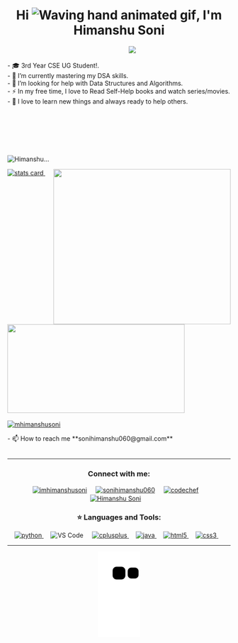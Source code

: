 <h1 align="center">Hi <img src="https://raw.githubusercontent.com/nixin72/nixin72/master/wave.gif" 
         alt="Waving hand animated gif"
         height="45"
         width="45" />, I'm Himanshu Soni</h1>

<img align='right' src="https://media2.giphy.com/media/qgQUggAC3Pfv687qPC/giphy.gif?cid=ecf05e47nsfxk6msyq52s50p4snafpezf6qzzkf82tcy7jw4&rid=giphy.gif&ct=g" width="230">
<p align="left">
         <br><br>
- 🎓 3rd Year CSE UG Student!.<br>
- 🌱 I’m currently mastering my DSA skills.<br>
- 🤔 I’m looking for help with Data Structures and Algorithms.<br>
- ⚡ In my free time, I love to Read Self-Help books and watch series/movies.<br>
- 💬 I love to learn new things and always ready to help others.<br>        
</p>

<br><br><br><br><br>
<p align="left"> <img src="https://komarev.com/ghpvc/?username=imhimanshusoni&label=PROFILE+VIEWS" alt="Himanshu..." /> </p>
<p>
<a align= "centre" href="https://github.com/imhimanshusoni">
<img alt= "stats card" height="200px" width="400" src="https://github-readme-streak-stats.herokuapp.com/?user=imhimanshusoni&theme=radical">
<img align="right" height="350" width="400" src="https://cdn.dribbble.com/users/2238041/screenshots/4763918/working.gif" /> </a>
         &nbsp;
<img height="200px" width="400" src="https://github-readme-stats.vercel.app/api?username=imhimanshusoni&count_private=true&theme=radical&show_icons=true" />
</p>


<p align="left"> <a href="https://twitter.com/mhimanshusoni" target="blank"><img src="https://img.shields.io/twitter/follow/mhimanshusoni?logo=twitter&style=for-the-badge" alt="mhimanshusoni" /></a> </p>
- 📫 How to reach me **sonihimanshu060@gmail.com**
<br><br>
<hr>

<h3 align="center">Connect with me:</h3>
<p align="center">
<a href="https://twitter.com/mhimanshusoni" target="blank"><img align="center" src="https://img.icons8.com/cute-clipart/64/000000/twitter.png" alt="imhimanshusoni" height="50" width="50" /></a> &nbsp;&nbsp;&nbsp;
<a href="https://www.hackerrank.com/sonihimanshu060" target="blank"><img align="center" src="https://raw.githubusercontent.com/rahuldkjain/github-profile-readme-generator/master/src/images/icons/Social/hackerrank.svg" alt="sonihimanshu060" height="30" width="40" /></a> &nbsp;&nbsp;&nbsp;
<a href="https://www.codechef.com/users/imhimanshu1" target="blank"><img align="center" src="https://i.pinimg.com/474x/c5/d9/fc/c5d9fc1e18bcf039f464c2ab6cfb3eb6--programming.jpg" alt="codechef" height="40" width="50" /></a> &nbsp;&nbsp;&nbsp;
<a href="https://www.linkedin.com/in/himanshu-soni-17620916a" target="blank"><img align="center" src="https://img.icons8.com/cute-clipart/64/000000/linkedin.png" alt="Himanshu Soni" height="50" width="50" /></a>&nbsp;&nbsp;&nbsp;&nbsp;
</p>

<h3 align="center">⭐ Languages and Tools:</h3>
<p align="center">
<a href="https://www.python.org" target="_blank"> <img src="https://upload.wikimedia.org/wikipedia/commons/c/c3/Python-logo-notext.svg" alt="python" width="40" height="40"/> </a> &nbsp;&nbsp;&nbsp;
<img src="https://upload.wikimedia.org/wikipedia/commons/thumb/9/9a/Visual_Studio_Code_1.35_icon.svg/2048px-Visual_Studio_Code_1.35_icon.svg.png" alt="VS Code" height="38" style="vertical-align:top; margin:0px"> &nbsp;&nbsp;&nbsp;
<a href="https://practice.geeksforgeeks.org/courses/fork-cpp" target="_blank"> <img src="https://amanguptaofficial.netlify.app/images/c++1.png" alt="cplusplus" width="40" height="40"/> </a> &nbsp;&nbsp;&nbsp;
<a href="https://practice.geeksforgeeks.org/courses/fork-java" target="_blank"> <img src="https://upload.wikimedia.org/wikipedia/en/thumb/3/30/Java_programming_language_logo.svg/1200px-Java_programming_language_logo.svg.png" alt="java" width="30" height="50"/> </a> &nbsp;&nbsp;&nbsp;
<a href="https://www.w3schools.com/html/" target="_blank"> <img src="https://amanguptaofficial.netlify.app/images/html.png" alt="html5" width="40" height="40"/> </a> &nbsp;&nbsp;&nbsp;
<a href="https://www.w3schools.com/css/" target="_blank"> <img src="https://amanguptaofficial.netlify.app/images/css.png" alt="css3" width="40" height="40"/> </a> &nbsp;&nbsp;&nbsp;

</p>

<hr>

<p align="center">
  <img src="https://github.com/imhimanshusoni/imhimanshusoni/raw/output/github-contribution-grid-snake.svg" alt="snake"></center>
</p>
